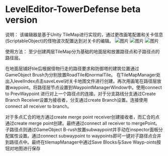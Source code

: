 # LevelEditor-TowerDefense beta version
说明：
  该编辑器是基于Unity TileMap进行实现的，通过更改画笔配置和关卡信息(ScriptableObject)的怪物波次配置达到对关卡的编辑。
![图片](https://user-images.githubusercontent.com/64729329/196085934-56c4665f-353c-4795-9c93-e4078eb14d84.png)
![图片](https://user-images.githubusercontent.com/64729329/196085961-e810b693-fe03-4e1a-8e3f-f6f16bb94947.png)
![图片](https://user-images.githubusercontent.com/64729329/196085989-dd3b7205-9563-48c5-8a58-ae7cf8186cd6.png)

使用方法：
  至少创建两层TileMap分为基础的地面层和放置路径点和子路径点的路径层。
  
在地面层铺好tile后根据怪物行走的路径要求和防御塔的建筑位置通过GameObject Brush为分别放置RoadTile和normalTile。
在TileMapManager处出入levelIndex点击saveLevel对关卡地图文件进行创建。再次用画笔在路径层放置waypoint。将路径层节点设置到WaypointManagerWindow中。使用connect to PrevWaypoint
进行对上一个路径点的连接。对于分支路线分支通过Create Branch Receiver设置为接收者，分支通过create Branch设置。连接使用connect all receiver to branch。

  对于多点汇合的地方通过create merge point receiver创建接收者，而汇合的点通过create merge point创建。最终通过connect all receiver to mergePoint。子路径点则通过GameObject B-rush放置subwaypoint并手动在inspector面板分配属性设置。通过connect subwaypoint to waypoints即可一键对子路径点合并到路径点中。最终在tilemapManager中通过Save Blocks与Save Wayp-oints按钮对地图进行保存
